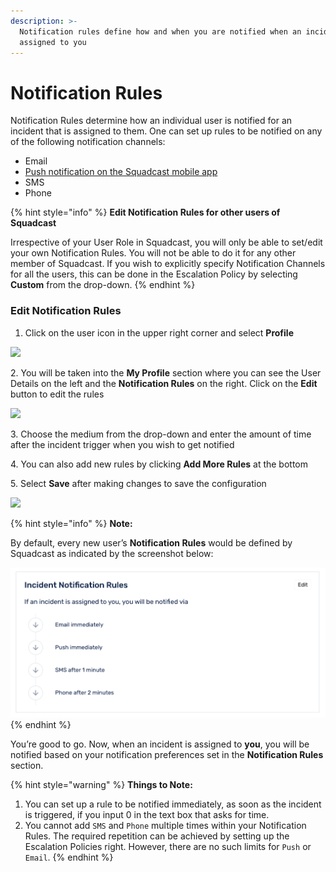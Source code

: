 ```yaml
---
description: >-
  Notification rules define how and when you are notified when an incident is
  assigned to you
---
```


# Notification Rules

Notification Rules determine how an individual user is notified for an incident that is assigned to them. One can set up rules to be notified on any of the following notification channels:

* Email
* [Push notification on the Squadcast mobile app](../mobile-app/using-the-mobile-app.md)
* SMS
* Phone

{% hint style="info" %}
**Edit Notification Rules for other users of Squadcast**

Irrespective of your User Role in Squadcast, you will only be able to set/edit your own Notification Rules. You will not be able to do it for any other member of Squadcast. If you wish to explicitly specify Notification Channels for all the users, this can be done in the Escalation Policy by selecting **Custom** from the drop-down.
{% endhint %}

### Edit Notification Rules <a href="#edit-notification-rules" id="edit-notification-rules"></a>

1. Click on the user icon in the upper right corner and select **Profile**

![](<../.gitbook/assets/notification\_rules\_1 (2) (3).png>)

2\. You will be taken into the **My Profile** section where you can see the User Details on the left and the **Notification Rules** on the right. Click on the **Edit** button to edit the rules

![](<../.gitbook/assets/notification\_rules\_2 (2) (2) (4).png>)

3\. Choose the medium from the drop-down and enter the amount of time after the incident trigger when you wish to get notified

4\. You can also add new rules by clicking **Add More Rules** at the bottom

5\. Select **Save** after making changes to save the configuration

![](../.gitbook/assets/notification\_rules\_3.png)

{% hint style="info" %}
**Note:**

By default, every new user’s **Notification Rules** would be defined by Squadcast as indicated by the screenshot below:

<img src="../.gitbook/assets/notification_rules_4.png" alt="" data-size="original">
{% endhint %}

You’re good to go. Now, when an incident is assigned to **you**, you will be notified based on your notification preferences set in the **Notification Rules** section.

{% hint style="warning" %}
**Things to Note:**

1. You can set up a rule to be notified immediately, as soon as the incident is triggered, if you input 0 in the text box that asks for time.
2. You cannot add `SMS` and `Phone` multiple times within your Notification Rules. The required repetition can be achieved by setting up the Escalation Policies right. However, there are no such limits for `Push` or `Email`.
{% endhint %}
